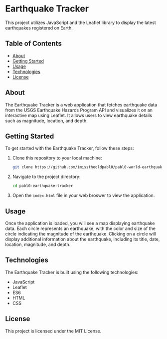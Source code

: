 # Earthquake Tracker

This project utilizes JavaScript and the Leaflet library to display the latest earthquakes registered on Earth.

## Table of Contents

- [About](#about)
- [Getting Started](#getting-started)
- [Usage](#usage)
- [Technologies](#technologies)
- [License](#license)

## About

The Earthquake Tracker is a web application that fetches earthquake data from the USGS Earthquake Hazards Program API and visualizes it on an interactive map using Leaflet. It allows users to view earthquake details such as magnitude, location, and depth.

## Getting Started

To get started with the Earthquake Tracker, follow these steps:

1. Clone this repository to your local machine:

   ```bash
   git clone https://github.com/imisstheoldpabl0/pabl0-world-earthquakes-leaflet
   ```

2. Navigate to the project directory:

   ```bash
   cd pabl0-earthquake-tracker
   ```
3. Open the `index.html` file in your web broswer to view the application.

## Usage

Once the application is loaded, you will see a map displaying earthquake data. Each circle represents an earthquake, with the color and size of the circle indicating the magnitude of the earthquake. Clicking on a circle will display additional information about the earthquake, including its title, date, location, magnitude, and depth.

## Technologies

The Earthquake Tracker is built using the following technologies:

- JavaScript
- Leaflet
- ES6
- HTML
- CSS

## License

This project is licensed under the MIT License.

